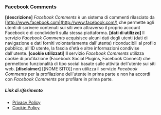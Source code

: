 ### Facebook Comments
**[descrizione]** *Facebook Comments* è un sistema di commenti rilasciato da [http://www.facebook.com](http://www.facebook.com/) che permette agli utenti di scrivere contenuti sui siti web attraverso il proprio account Facebook e di condividerli sulla stessa piattaforma.
**[dati di utilizzo]** Il servizio *Facebook Comments* acquisisce alcuni dati degli utenti (dati di navigazione e dati forniti volontariamente dall'utente) riconducibili al profilo pubblico, all'ID utente, la fascia d'età e altre informazioni condivise dall'utente.
**[cookie utilizzati]** Il servizio *Facebook Comments* utilizza cookie di profilazione (Facebook Social Plugins, Facebook Connect) che permettono funzionalità di tipo social basate sulle attività dell'utente sui siti web.
**[disclaimer]** [[NOME SITO]] non utilizza il servizio *Facebook Comments* per la profilazione dell'utente in prima parte e non ha accordi con *Facebook Comments* per profilare in prima parte.

##### Link di riferimento
* [Privacy Policy](https://www.facebook.com/about/privacy/)
* [Cookie Policy](https://www.facebook.com/help/cookies/?ref=sitefooter)

